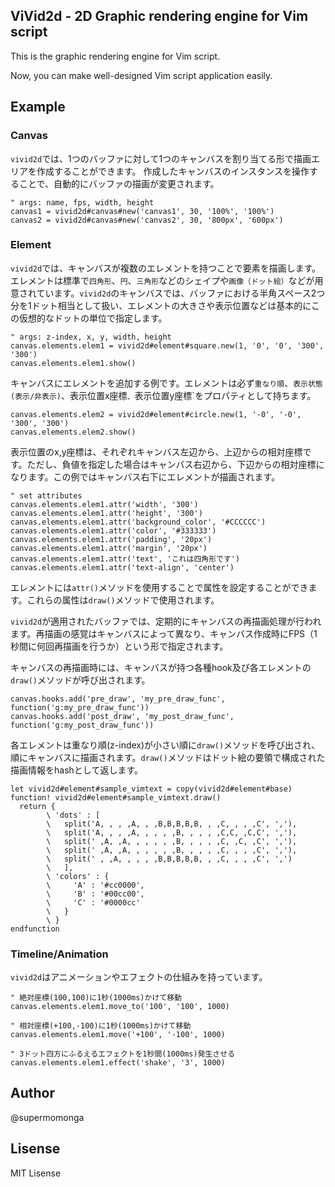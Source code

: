 ## ViVid2d - 2D Graphic rendering engine for Vim script

This is the graphic rendering engine for Vim script.

Now, you can make well-designed Vim script application easily.

## Example

### Canvas

`vivid2d`では、1つのバッファに対して1つのキャンバスを割り当てる形で描画エリアを作成することができます。
作成したキャンバスのインスタンスを操作することで、自動的にバッファの描画が変更されます。

```vim
" args: name, fps, width, height
canvas1 = vivid2d#canvas#new('canvas1', 30, '100%', '100%')
canvas2 = vivid2d#canvas#new('canvas2', 30, '800px', '600px')
```

### Element

`vivid2d`では、キャンバスが複数のエレメントを持つことで要素を描画します。エレメントは標準で`四角形`、`円`、`三角形`などのシェイプや`画像（ドット絵）`などが用意されています。`vivid2d`のキャンバスでは、バッファにおける半角スペース2つ分を1ドット相当として扱い、エレメントの大きさや表示位置などは基本的にこの仮想的なドットの単位で指定します。

```vim
" args: z-index, x, y, width, height
canvas.elements.elem1 = vivid2d#element#square.new(1, '0', '0', '300', '300')
canvas.elements.elem1.show()
```

キャンバスにエレメントを追加する例です。エレメントは必ず`重なり順`、`表示状態(表示/非表示)`、表示位置x座標`、`表示位置y座標`をプロパティとして持ちます。



```vim
canvas.elements.elem2 = vivid2d#element#circle.new(1, '-0', '-0', '300', '300')
canvas.elements.elem2.show()
```

表示位置のx,y座標は、それぞれキャンバス左辺から、上辺からの相対座標です。ただし、負値を指定した場合はキャンバス右辺から、下辺からの相対座標になります。この例ではキャンバス右下にエレメントが描画されます。


```vim
" set attributes
canvas.elements.elem1.attr('width', '300')
canvas.elements.elem1.attr('height', '300')
canvas.elements.elem1.attr('background_color', '#CCCCCC')
canvas.elements.elem1.attr('color', '#333333')
canvas.elements.elem1.attr('padding', '20px')
canvas.elements.elem1.attr('margin', '20px')
canvas.elements.elem1.attr('text', 'これは四角形です')
canvas.elements.elem1.attr('text-align', 'center')
```

エレメントには`attr()`メソッドを使用することで属性を設定することができます。これらの属性は`draw()`メソッドで使用されます。




`vivid2d`が適用されたバッファでは、定期的にキャンバスの再描画処理が行われます。再描画の感覚はキャンバスによって異なり、キャンバス作成時にFPS（1秒間に何回再描画を行うか）という形で指定されます。

キャンバスの再描画時には、キャンバスが持つ各種hook及び各エレメントの`draw()`メソッドが呼び出されます。

```vim
canvas.hooks.add('pre_draw', 'my_pre_draw_func', function('g:my_pre_draw_func'))
canvas.hooks.add('post_draw', 'my_post_draw_func', function('g:my_post_draw_func'))
```

各エレメントは重なり順(z-index)が小さい順に`draw()`メソッドを呼び出され、順にキャンバスに描画されます。`draw()`メソッドはドット絵の要領で構成された描画情報をhashとして返します。

```vim
let vivid2d#element#sample_vimtext = copy(vivid2d#element#base)
function! vivid2d#element#sample_vimtext.draw()
  return {
        \ 'dots' : [
        \   split('A, , , ,A, , ,B,B,B,B,B, , ,C, , , ,C', ','),
        \   split('A, , , ,A, , , , ,B, , , , ,C,C, ,C,C', ','),
        \   split(' ,A, ,A, , , , , ,B, , , , ,C, ,C, ,C', ','),
        \   split(' ,A, ,A, , , , , ,B, , , , ,C, , , ,C', ','),
        \   split(' , ,A, , , , ,B,B,B,B,B, , ,C, , , ,C', ',')
        \   ],
        \ 'colors' : {
        \     'A' : '#cc0000',
        \     'B' : '#00cc00',
        \     'C' : '#0000cc'
        \   }
        \ }
endfunction
```

### Timeline/Animation

`vivid2d`はアニメーションやエフェクトの仕組みを持っています。

```vim
" 絶対座標(100,100)に1秒(1000ms)かけて移動
canvas.elements.elem1.move_to('100', '100', 1000)
```

```vim
" 相対座標(+100,-100)に1秒(1000ms)かけて移動
canvas.elements.elem1.move('+100', '-100', 1000)
```

```vim
" 3ドット四方にふるえるエフェクトを1秒間(1000ms)発生させる
canvas.elements.elem1.effect('shake', '3', 1000)
```



## Author

@supermomonga


## Lisense

MIT Lisense
